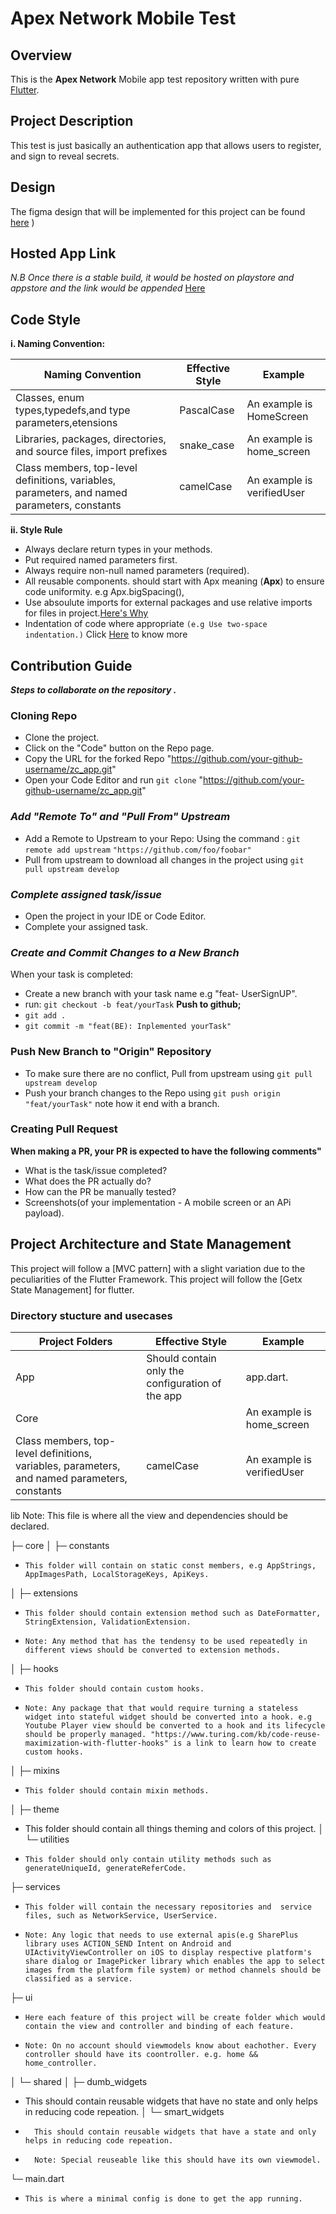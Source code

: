 # Apex Network Mobile Test

## Overview

  This is the **Apex Network** Mobile app test repository  written with pure [Flutter](https://flutter.dev/).
  

## Project Description

  This test is just basically an authentication app that allows users to register, and sign to reveal secrets.

## Design

   The figma design that will be implemented for this project can be found [here](https://www.figma.com/file/1B4YlbWN5iqdKrPQE4ycaK/Smart-pay?type=design&node-id=1-1268&mode=design&t=RsY86WdiFo1NNBN4-0)
)

## Hosted App Link

   _N.B Once there is a stable build, it would be hosted on playstore and appstore and the link would be appended_
   [Here](https://appetize.io/app/ovat4et7dt2ofgbt7euc6o6uqe)

## Code Style

  **i. Naming Convention:**

|Naming Convention|Effective Style|Example|
|-----------------|---------------|-------|
|Classes, enum types,typedefs,and type parameters,etensions|PascalCase|An example is HomeScreen|
|Libraries, packages, directories, and source files, import prefixes|snake_case|An example is home_screen|
|Class members, top-level definitions, variables, parameters, and named parameters, constants|camelCase|An example is verifiedUser|

  **ii. Style Rule**

- Always declare return types in your methods.
- Put required named parameters first.
- Always require non-null named parameters (required).
- All reusable components. should start with Apx meaning (**Apx**) to ensure code uniformity. e.g Apx.bigSpacing(),
- Use absoulute imports for external packages and use relative imports for files in project.[Here's Why](https://dart-lang.github.io/linter/lints/prefer_relative_imports.html)
- Indentation  of code where appropriate `(e.g Use two-space indentation.)`
       Click [Here](https://medium.com/@chukwuemeka.ezeokwelume/2-vs-4-spaces-or-tabs-for-writing-code-e82da3aa5b8d) to know more

## Contribution Guide

  **_Steps to collaborate on the repository ._**

### Cloning Repo

- Clone the project.  
- Click on the "Code" button on the Repo page.
- Copy the URL for the forked Repo "<https://github.com/your-github-username/zc_app.git>"
- Open your Code Editor and  run `git clone` "<https://github.com/your-github-username/zc_app.git>"
  
### _Add "Remote To" and "Pull From" Upstream_

- Add a Remote to Upstream to your Repo:
      Using the command : `git remote add upstream` ` "https://github.com/foo/foobar" `
- Pull from upstream to download all changes in the project using `git pull upstream develop`

### _Complete assigned task/issue_

- Open the project in your IDE or Code Editor.
- Complete your assigned task.

### _Create and Commit Changes to a New Branch_

  When your task is completed:

- Create a new branch with your task name e.g "feat- UserSignUP".
- run: `git checkout -b feat/yourTask`
  **Push to github;**
- `git add .`
- `git commit -m "feat(BE): Inplemented yourTask"`
  
### Push New Branch to "Origin" Repository

- To make sure there are no conflict, Pull from upstream using `git pull upstream develop`
- Push your branch changes to the Repo using `git push origin "feat/yourTask"` note how it end with a branch.

### Creating Pull Request

  **When making a PR, your PR is expected to have the following comments"**

- What is the task/issue completed?
- What does the PR actually do?
- How can the PR be manually tested?
- Screenshots(of your implementation - A mobile screen or an APi payload).

## Project Architecture and State Management

This project will follow a [MVC pattern] with a slight variation due to the peculiarities of the Flutter Framework. This project will follow the [Getx State Management] for flutter.
### Directory stucture and usecases

|Project Folders|Effective Style|Example|
|-----------------|---------------|-------|
|App|Should contain only the configuration of the app|app.dart.|
|Core||An example is home_screen|
|Class members, top-level definitions, variables, parameters, and named parameters, constants|camelCase|An example is verifiedUser|

lib
   Note: This file is where all the view and dependencies should be declared.

├─ core
│  ├─ constants  

-     This folder will contain on static const members, e.g AppStrings, AppImagesPath, LocalStorageKeys, ApiKeys.       

│  ├─ extensions

-     This folder should contain extension method such as DateFormatter, StringExtension, ValidationExtension. 
-     Note: Any method that has the tendensy to be used repeatedly in different views should be converted to extension methods. 

│  ├─ hooks

-     This folder should contain custom hooks. 
-     Note: Any package that that would require turning a stateless widget into stateful widget should be converted into a hook. e.g Youtube Player view should be converted to a hook and its lifecycle should be properly managed. "https://www.turing.com/kb/code-reuse-maximization-with-flutter-hooks" is a link to learn how to create custom hooks.             

│  ├─ mixins

-     This folder should contain mixin methods.

│  ├─ theme

- This folder should contain all things theming and colors of this project.
│  └─ utilities
-     This folder should only contain utility methods such as generateUniqueId, generateReferCode.    

├─ services  

-     This folder will contain the necessary repositories and  service files, such as NetworkService, UserService.  
-     Note: Any logic that needs to use external apis(e.g SharePlus library uses ACTION_SEND Intent on Android and UIActivityViewController on iOS to display respective platform's share dialog or ImagePicker library which enables the app to select images from the platform file system) or method channels should be classified as a service.     

├─ ui

-     Here each feature of this project will be create folder which would contain the view and controller and binding of each feature.  
-     Note: On no account should viewmodels know about eachother. Every controller should have its coontroller. e.g. home && home_controller.                 

│  └─ shared
│     ├─ dumb_widgets

- This should contain reusable widgets that have no state and only helps in reducing code repeation.
│     └─ smart_widgets
-       This should contain reusable widgets that have a state and only helps in reducing code repeation.
-       Note: Special reuseable like this should have its own viewmodel.

└─ main.dart  

-     This is where a minimal config is done to get the app running.          
